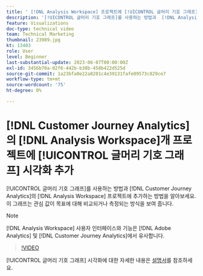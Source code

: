 ```yaml
---
title: ' [!DNL Analysis Workspace] 프로젝트에 [!UICONTROL 글머리 기호 그래프] 시각화 추가'
description: '[!UICONTROL 글머리 기호 그래프]를 사용하는 방법과  [!DNL Analysis Workspace] 프로젝트 [!DNL Customer Journey Analytics]에 추가하는 방법을 알아보세요.'
feature: Visualizations
doc-type: technical video
team: Technical Marketing
thumbnail: 23989.jpg
kt: 13403
role: User
level: Beginner
last-substantial-update: 2023-06-07T00:00:00Z
exl-id: 3456b70a-02f6-442b-b38b-458b422d525d
source-git-commit: 1a23bfa0e22a8201c4e39131fafe09573c829ce7
workflow-type: tm+mt
source-wordcount: '75'
ht-degree: 0%

---
```


# [!DNL Customer Journey Analytics]의 [!DNL Analysis Workspace]개 프로젝트에 [!UICONTROL 글머리 기호 그래프] 시각화 추가

[!UICONTROL 글머리 기호 그래프]를 사용하는 방법과 [!DNL Customer Journey Analytics]의 [!DNL Analysis Workspace] 프로젝트에 추가하는 방법을 알아보세요. 이 그래프는 관심 값이 목표에 대해 비교되거나 측정되는 방식을 보여 줍니다.

>[!NOTE]
>
>[!DNL Analysis Workspace] 사용자 인터페이스와 기능은 [!DNL Adobe Analytics] 및 [!DNL Customer Journey Analytics]에서 유사합니다.

>[!VIDEO](https://video.tv.adobe.com/v/30858/?quality=12&learn=on&captions=kor)

[!UICONTROL 글머리 기호 그래프] 시각화에 대한 자세한 내용은 [설명서](https://experienceleague.adobe.com/docs/analytics-platform/using/cja-workspace/visualizations/bullet-graph.html?lang=ko)를 참조하세요.
